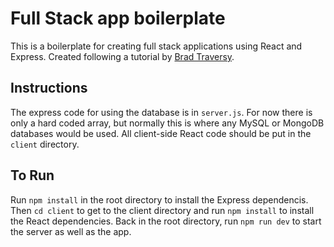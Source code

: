 # Full Stack app boilerplate #
This is a boilerplate for creating full stack applications using React and Express. Created following a tutorial by [Brad Traversy](https://www.youtube.com/watch?v=v0t42xBIYIs&index=2&list=LLonK6UW11g8jbqKTEEF7PuQ&t=247s). 
## Instructions ##
The express code for using the database is in ```server.js```. 
For now there is only a hard coded array, but normally this is where any MySQL or MongoDB databases would be used. All client-side React code should be put in the ```client``` directory. 
## To Run ##
Run ```npm install``` in the root directory to install the Express dependencis. Then ```cd client``` to get to the client directory and run ```npm install``` to install the React dependencies. Back in the root directory, run ```npm run dev``` to start the server as well as the app. 

